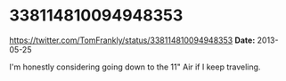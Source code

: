 # 338114810094948353
https://twitter.com/TomFrankly/status/338114810094948353
**Date:** 2013-05-25

I'm honestly considering going down to the 11" Air if I keep traveling.
